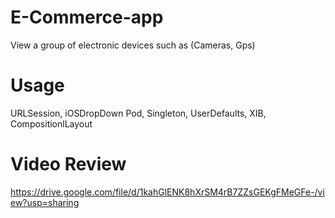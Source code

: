 # E-Commerce-app
View a group of electronic devices such as (Cameras, Gps)

# Usage 
URLSession, iOSDropDown Pod, Singleton, UserDefaults, XIB, CompositionlLayout

# Video Review
https://drive.google.com/file/d/1kahGlENK8hXrSM4rB7ZZsGEKgFMeGFe-/view?usp=sharing
